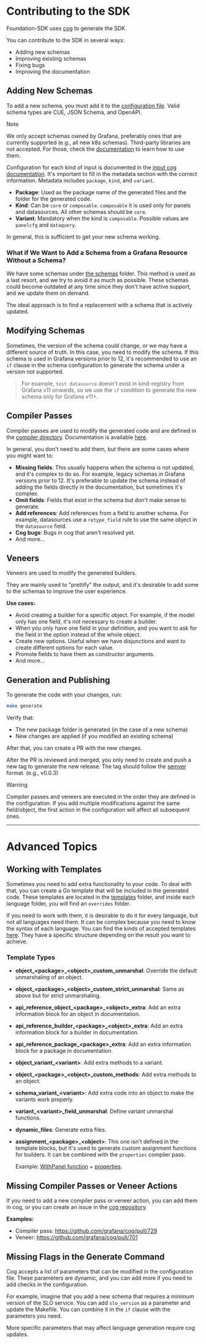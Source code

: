 # Contributing to the SDK

Foundation-SDK uses [cog](https://github.com/grafana/cog) to generate the SDK.

You can contribute to the SDK in several ways:
* Adding new schemas
* Improving existing schemas
* Fixing bugs
* Improving the documentation

## Adding New Schemas

To add a new schema, you must add it to the [configuration file](../.cog/config.yaml).
Valid schema types are CUE, JSON Schema, and OpenAPI.

> [!NOTE]
> We only accept schemas owned by Grafana, preferably ones that are currently supported (e.g., all new k8s schemas).
> Third-party libraries are not accepted. For those, check the [documentation](https://grafana.github.io/grafana-foundation-sdk/) to learn how to use them.

Configuration for each kind of input is documented in the [input cog documentation](https://grafana.github.io/cog/pipelines/creating_pipeline/#inputs).
It's important to fill in the metadata section with the correct information.
Metadata includes `package`, `kind`, and `variant`.

* **Package**: Used as the package name of the generated files and the folder for the generated code.
* **Kind**: Can be `core` or `composable`. `composable` it is used only for panels and datasources. All other schemas should be `core`.
* **Variant**: Mandatory when the kind is `composable`. Possible values are `panelcfg` and `dataquery`.

In general, this is sufficient to get your new schema working.

### What if We Want to Add a Schema from a Grafana Resource Without a Schema?

We have some schemas under [the schemas](../.cog/schemas) folder. This method is used as a last resort, and we try to avoid it as much as possible.
These schemas could become outdated at any time since they don't have active support, and we update them on demand.

The ideal approach is to find a replacement with a schema that is actively updated.

## Modifying Schemas

Sometimes, the version of the schema could change, or we may have a different source of truth.
In this case, you need to modify the schema. If this schema is used in Grafana versions prior to 12, it's recommended to use an `if` clause in the schema configuration to generate the schema under a version not supported.

> For example, `test datasource` doesn't exist in kind-registry from Grafana v11 onwards, so we use the `if` condition to generate the new schema only for Grafana v11+.

## Compiler Passes

Compiler passes are used to modify the generated code and are defined in the [compiler directory](../.cog/compiler). Documentation is available [here](https://grafana.github.io/cog/reference/schema_transformations/).

In general, you don't need to add them, but there are some cases where you might want to:
* **Missing fields**: This usually happens when the schema is not updated, and it's complex to do so. For example, legacy schemas in Grafana versions prior to 12. It's preferable to update the schema instead of adding the fields directly in the documentation, but sometimes it's complex.
* **Omit fields**: Fields that exist in the schema but don't make sense to generate.
* **Add references**: Add references from a field to another schema. For example, datasources use a `retype_field` rule to use the same object in the `datasource` field.
* **Cog bugs**: Bugs in cog that aren't resolved yet.
* And more...

## Veneers

Veneers are used to modify the generated builders.

They are mainly used to "prettify" the output, and it's desirable to add some to the schemas to improve the user experience.

**Use cases:**
* Avoid creating a builder for a specific object. For example, if the model only has one field, it's not necessary to create a builder.
* When you only have one field in your definition, and you want to ask for the field in the option instead of the whole object.
* Create new options. Useful when we have disjunctions and want to create different options for each value.
* Promote fields to have them as constructor arguments.
* And more...

## Generation and Publishing

To generate the code with your changes, run:
```bash
make generate
```

Verify that:
- The new package folder is generated (in the case of a new schema)
- New changes are applied (if you modified an existing schema)

After that, you can create a PR with the new changes.

After the PR is reviewed and merged, you only need to create and push a new tag to generate the new release.
The tag should follow the [semver](https://semver.org/) format. (e.g., v0.0.3)

> [!WARNING]
> Compiler passes and veneers are executed in the order they are defined in the configuration. If you add multiple modifications against the same field/object, the first action in the configuration will affect all subsequent ones.

---

# Advanced Topics

## Working with Templates

Sometimes you need to add extra functionality to your code. To deal with that, you can create a Go template that will be included in the generated code.
These templates are located in the [templates](../.cog/templates) folder, and inside each language folder, you will find an `overrides` folder.

If you need to work with them, it is desirable to do it for every language, but not all languages need them. It can be complex because you need to know the syntax of each language.
You can find the kinds of accepted templates [here](https://github.com/grafana/cog/blob/main/internal/jennies/template/blocks.go). They have a specific structure depending on the result you want to achieve.

### Template Types

* **object_\<package\>_\<object\>_custom_unmarshal**: Override the default unmarshaling of an object.
* **object_\<package\>_\<object\>_custom_strict_unmarshal**: Same as above but for strict unmarshaling.
* **api_reference_object_\<package\>_\<object\>_extra**: Add an extra information block for an object in documentation.
* **api_reference_builder_\<package\>_\<object\>_extra**: Add an extra information block for a builder in documentation.
* **api_reference_package_\<package\>_extra**: Add an extra information block for a package in documentation.
* **object_variant_\<variant\>**: Add extra methods to a variant.
* **object_\<package\>_\<object\>_custom_methods**: Add extra methods to an object.
* **schema_variant_\<variant\>**: Add extra code into an object to make the variants work properly.
* **variant_\<variant\>_field_unmarshal**: Define variant unmarshal functions.
* **dynamic_files**: Generate extra files.
* **assignment_\<package\>_\<object\>**: This one isn't defined in the template blocks, but it's used to generate custom assignment functions for builders. It can be combined with the `properties` compiler pass.

  Example: [WithPanel function](https://github.com/grafana/grafana-foundation-sdk/blob/next%2Bcog-v0.0.x/go/dashboard/dashboard_builder_gen.go#L185) + [properties](https://github.com/grafana/grafana-foundation-sdk/blob/next%2Bcog-v0.0.x/go/dashboard/dashboard_builder_gen.go#L14-L16).

## Missing Compiler Passes or Veneer Actions

If you need to add a new compiler pass or veneer action, you can add them in cog, or you can create an issue in the [cog repository](https://github.com/grafana/cog/issues).

**Examples:**
* Compiler pass: https://github.com/grafana/cog/pull/729
* Veneer: https://github.com/grafana/cog/pull/701

## Missing Flags in the Generate Command

Cog accepts a list of parameters that can be modified in the configuration file. These parameters are dynamic, and you can add more if you need to add checks in the configuration.

For example, imagine that you add a new schema that requires a minimum version of the SLO service. You can add `slo_version` as a parameter and update the Makefile. You can combine it in the `if` clause with the parameters you need.

More specific parameters that may affect language generation require cog updates.
